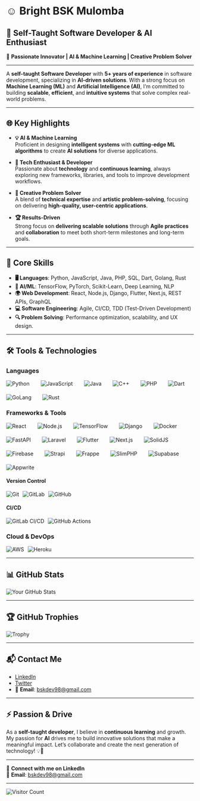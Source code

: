 # **☺️ Bright BSK Mulomba**
## **🎯 Self-Taught Software Developer & AI Enthusiast**  

🌟 **Passionate Innovator | AI & Machine Learning | Creative Problem Solver**

---

A **self-taught Software Developer** with **5+ years of experience** in software development, specializing in **AI-driven solutions**. With a strong focus on **Machine Learning (ML)** and **Artificial Intelligence (AI)**, I’m committed to building **scalable**, **efficient**, and **intuitive systems** that solve complex real-world problems.

---

## **🌐 Key Highlights**
- **💡 AI & Machine Learning**  
  Proficient in designing **intelligent systems** with **cutting-edge ML algorithms** to create **AI solutions** for diverse applications.
  
- **🚀 Tech Enthusiast & Developer**  
  Passionate about **technology** and **continuous learning**, always exploring new frameworks, libraries, and tools to improve development workflows.

- **🎨 Creative Problem Solver**  
  A blend of **technical expertise** and **artistic problem-solving**, focusing on delivering **high-quality, user-centric applications**.

- **🏆 Results-Driven**  
  Strong focus on **delivering scalable solutions** through **Agile practices** and **collaboration** to meet both short-term milestones and long-term goals.

---

## **🔧 Core Skills**
- **🖥️ Languages**: Python, JavaScript, Java, PHP, SQL, Dart, Golang, Rust
- **🤖 AI/ML**: TensorFlow, PyTorch, Scikit-Learn, Deep Learning, NLP
- **🌍 Web Development**: React, Node.js, Django, Flutter, Next.js, REST APIs, GraphQL
- **💻 Software Engineering**: Agile, CI/CD, TDD (Test-Driven Development)
- **🔍 Problem Solving**: Performance optimization, scalability, and UX design.

---

## **🛠️ Tools & Technologies**

### **Languages**
<div style="display: flex; flex-wrap: wrap; gap: 20px;">
  <img src="https://img.shields.io/badge/Python-3776AB?style=flat&logo=python&logoColor=white" alt="Python" style="margin-right: 10px;">
  <img src="https://img.shields.io/badge/JavaScript-F7DF1E?style=flat&logo=javascript&logoColor=black" alt="JavaScript" style="margin-right: 10px;">
  <img src="https://img.shields.io/badge/Java-007396?style=flat&logo=java&logoColor=white" alt="Java" style="margin-right: 10px;">
  <img src="https://img.shields.io/badge/C%2B%2B-00599C?style=flat&logo=cplusplus&logoColor=white" alt="C++" style="margin-right: 10px;">
  <img src="https://img.shields.io/badge/PHP-777BB4?style=flat&logo=php&logoColor=white" alt="PHP" style="margin-right: 10px;">
  <img src="https://img.shields.io/badge/Dart-00B4A2?style=flat&logo=dart&logoColor=white" alt="Dart" style="margin-right: 10px;">
  <img src="https://img.shields.io/badge/Go-00ADD8?style=flat&logo=go&logoColor=white" alt="GoLang" style="margin-right: 10px;">
  <img src="https://img.shields.io/badge/Rust-000000?style=flat&logo=rust&logoColor=white" alt="Rust" style="margin-right: 10px;">
</div>

### **Frameworks & Tools**
<div style="display: flex; flex-wrap: wrap; gap: 20px;">
  <img src="https://img.shields.io/badge/React-61DAFB?style=flat&logo=react&logoColor=black" alt="React" style="margin-right: 10px;">
  <img src="https://img.shields.io/badge/Node.js-339933?style=flat&logo=node.js&logoColor=white" alt="Node.js" style="margin-right: 10px;">
  <img src="https://img.shields.io/badge/TensorFlow-FF6F00?style=flat&logo=tensorflow&logoColor=white" alt="TensorFlow" style="margin-right: 10px;">
  <img src="https://img.shields.io/badge/Django-092E20?style=flat&logo=django&logoColor=white" alt="Django" style="margin-right: 10px;">
  <img src="https://img.shields.io/badge/Docker-2496ED?style=flat&logo=docker&logoColor=white" alt="Docker" style="margin-right: 10px;">
  <img src="https://img.shields.io/badge/FastAPI-009688?style=flat&logo=fastapi&logoColor=white" alt="FastAPI" style="margin-right: 10px;">
  <img src="https://img.shields.io/badge/Laravel-FF2D20?style=flat&logo=laravel&logoColor=white" alt="Laravel" style="margin-right: 10px;">
  <img src="https://img.shields.io/badge/Flutter-02569B?style=flat&logo=flutter&logoColor=white" alt="Flutter" style="margin-right: 10px;">
  <img src="https://img.shields.io/badge/Next.js-000000?style=flat&logo=next.js&logoColor=white" alt="Next.js" style="margin-right: 10px;">
  <img src="https://img.shields.io/badge/SolidJS-FF3E00?style=flat&logo=solidjs&logoColor=white" alt="SolidJS" style="margin-right: 10px;">
  <img src="https://img.shields.io/badge/Firebase-FFCA28?style=flat&logo=firebase&logoColor=white" alt="Firebase" style="margin-right: 10px;">
  <img src="https://img.shields.io/badge/Strapi-2E7FF7?style=flat&logo=strapi&logoColor=white" alt="Strapi" style="margin-right: 10px;">
  <img src="https://img.shields.io/badge/Frappe-42B7B7?style=flat&logo=frappe&logoColor=white" alt="Frappe" style="margin-right: 10px;">
  <img src="https://img.shields.io/badge/Slim%20PHP-FF0000?style=flat&logo=slim&logoColor=white" alt="SlimPHP" style="margin-right: 10px;">
  <img src="https://img.shields.io/badge/Supabase-3ECF8E?style=flat&logo=supabase&logoColor=white" alt="Supabase" style="margin-right: 10px;">
  <img src="https://img.shields.io/badge/Appwrite-000000?style=flat&logo=appwrite&logoColor=white" alt="Appwrite" style="margin-right: 10px;">
</div>

#### **Version Control**
<div style="display: flex; flex-wrap: wrap;">
  <img src="https://img.shields.io/badge/Git-F05032?style=flat&logo=git&logoColor=white" alt="Git" style="margin-right: 10px;">
  <img src="https://img.shields.io/badge/GitLab-FCA121?style=flat&logo=gitlab&logoColor=white" alt="GitLab" style="margin-right: 10px;">
  <img src="https://img.shields.io/badge/GitHub-181717?style=flat&logo=github&logoColor=white" alt="GitHub" style="margin-right: 10px;">
</div>

#### **CI/CD**
<div style="display: flex; flex-wrap: wrap;">
  <img src="https://img.shields.io/badge/GitLab%20CI/CD-FCA121?style=flat&logo=gitlab&logoColor=white" alt="GitLab CI/CD" style="margin-right: 10px;">
  <img src="https://img.shields.io/badge/GitHub%20Actions-181717?style=flat&logo=github-actions&logoColor=white" alt="GitHub Actions" style="margin-right: 10px;">
</div>

### **Cloud & DevOps**
<div style="display: flex; flex-wrap: wrap;">
  <img src="https://img.shields.io/badge/AWS-232F3E?style=flat&logo=amazon-aws&logoColor=white" alt="AWS" style="margin-right: 10px;">
  <img src="https://img.shields.io/badge/Heroku-430098?style=flat&logo=heroku&logoColor=white" alt="Heroku" style="margin-right: 10px;">
</div>

---

## **📊 GitHub Stats**

![Your GitHub Stats](https://github-readme-stats.vercel.app/api?username=DEV-BSK-98&show_icons=true&theme=radical)

---

## **🏆 GitHub Trophies**

![Trophy](https://github-profile-trophy.vercel.app/?username=DEV-BSK-98)

---

## **📬 Contact Me**
- [LinkedIn](https://www.linkedin.com/in/YOUR_USERNAME/)
- [Twitter](https://twitter.com/YOUR_USERNAME)
- 📩 **Email**: bskdev98@gmail.com

---

## **⚡ Passion & Drive**  
As a **self-taught developer**, I believe in **continuous learning** and growth. My passion for **AI** drives me to build innovative solutions that make a meaningful impact. Let’s collaborate and create the next generation of technology! 💡🚀

---

🔗 **Connect with me on LinkedIn**  
📩 **Email**: bskdev98@gmail.com

---

![Visitor Count](https://visitor-badge.glitch.me/badge?page_id=DEV-BSK-98)
